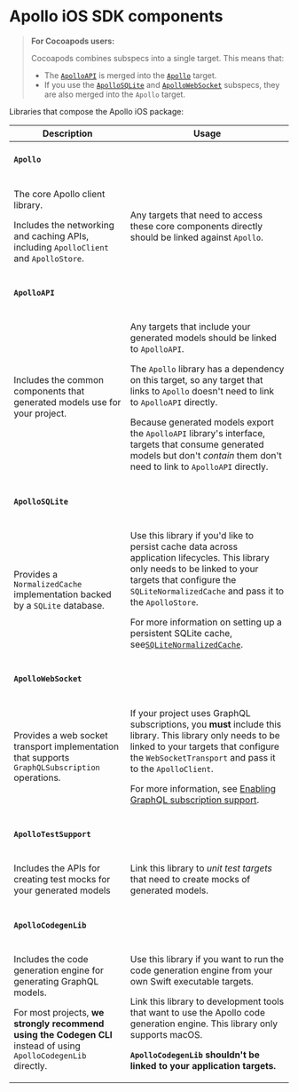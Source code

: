 # Apollo iOS SDK components

> **For Cocoapods users:**
>
> Cocoapods combines subspecs into a single target. This means that:
>
> - The [`ApolloAPI`](#apolloapi) is merged into the [`Apollo`](#apollo) target.
> - If you use the [`ApolloSQLite`](#apollosqlite) and [`ApolloWebSocket`](#apollowebsocket) subspecs, they are also merged into the `Apollo` target.

Libraries that compose the Apollo iOS package:

<table class="api-ref">
  <thead>
    <tr>
      <th>Description</th>
      <th>Usage</th>
    </tr>
  </thead>

<tbody>
<tr>
<td colspan="2">

#### `Apollo`

</td>
</tr>

<tr>
<td>

The core Apollo client library.

Includes the networking and caching APIs, including `ApolloClient` and `ApolloStore`.

</td>
<td>

Any targets that need to access these core components directly should be linked against `Apollo`.

</td>
</tr>
<tr>
<td colspan="2">

#### `ApolloAPI`

</td>
</tr>

<tr>
<td>

Includes the common components that generated models use for your project.

</td>
<td>

Any targets that include your generated models should be linked to `ApolloAPI`.

The `Apollo` library has a dependency on this target, so any target that links to `Apollo` doesn't need to link to  `ApolloAPI` directly.

Because generated models export the `ApolloAPI` library's interface, targets that consume generated models but don't _contain_ them don't need to link to `ApolloAPI` directly.

</td>
</tr>

<tr>
<td colspan="2">

#### `ApolloSQLite`

</td>
</tr>

<tr>
<td>

Provides a `NormalizedCache` implementation backed by a `SQLite` database.

</td>
<td>

Use this library if you'd like to persist cache data across application lifecycles. This library only needs to be linked to your targets that configure the `SQLiteNormalizedCache` and pass it to the `ApolloStore`.

For more information on setting up a persistent SQLite cache, see[`SQLiteNormalizedCache`](/ios/caching/cache-setup#sqlitenormalizedcache).

</td>
</tr>

<tr>
<td colspan="2">

#### `ApolloWebSocket`

</td>
</tr>

<tr>
<td>

Provides a web socket transport implementation that supports `GraphQLSubscription` operations.

</td>
<td>

If your project uses GraphQL subscriptions, you **must** include this library. This library only needs to be linked to your targets that configure the `WebSocketTransport` and pass it to the `ApolloClient`.

For more information, see [Enabling GraphQL subscription support](/ios/fetching/subscriptions#enabling-graphql-subscription-support).

</td>
</tr>

<tr>
<td colspan="2">

#### `ApolloTestSupport`

</td>
</tr>

<tr>
<td>

Includes the APIs for creating test mocks for your generated models

</td>
<td>

Link this library to _unit test targets_ that need to create mocks of generated models.

</td>
</tr>

<tr>
<td colspan="2">

#### `ApolloCodegenLib`

</td>
</tr>

<tr>
<td>

Includes the code generation engine for generating GraphQL models.

For most projects, **we strongly recommend using the Codegen CLI** instead of using `ApolloCodegenLib` directly.

</td>
<td>

Use this library if you want to run the code generation engine from your own Swift executable targets.

Link this library to development tools that want to use the Apollo code generation engine. This library only supports macOS.

**`ApolloCodegenLib` shouldn't be linked to your application targets.**

</td>
</tr>

</tbody>
</table>
